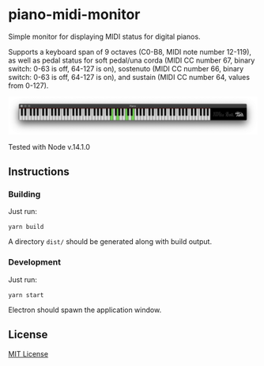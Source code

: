 # piano-midi-monitor

Simple monitor for displaying MIDI status for digital pianos.

Supports a keyboard span of 9 octaves (C0-B8, MIDI note number 12-119), as well as
pedal status for soft pedal/una corda (MIDI CC number 67, binary switch: 0-63 is off,
64-127 is on), sostenuto (MIDI CC number 66, binary switch: 0-63 is off, 64-127 is on),
and sustain (MIDI CC number 64, values from 0-127).

![Screenshot](./docs/screenshot.png)

Tested with Node v.14.1.0

## Instructions

### Building

Just run:

```shell script
yarn build
```

A directory `dist/` should be generated along with build output.

### Development

Just run:

```
yarn start
```

Electron should spawn the application window.

## License

[MIT License](./LICENSE)
